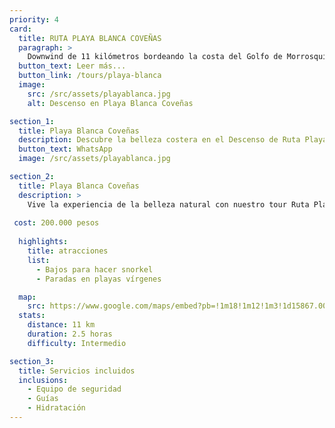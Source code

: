 ```yaml
---
priority: 4
card:
  title: RUTA PLAYA BLANCA COVEÑAS
  paragraph: >
    Downwind de 11 kilómetros bordeando la costa del Golfo de Morrosquillo. Incluye paradas en playas vírgenes y la posibilidad de caretear y observar peces y crustáceos. Duración de dos horas aproximadamente.
  button_text: Leer más...
  button_link: /tours/playa-blanca
  image:
    src: /src/assets/playablanca.jpg
    alt: Descenso en Playa Blanca Coveñas

section_1:
  title: Playa Blanca Coveñas
  description: Descubre la belleza costera en el Descenso de Ruta Playa Blanca Coveñas
  button_text: WhatsApp
  image: /src/assets/playablanca.jpg

section_2:
  title: Playa Blanca Coveñas
  description: >
    Vive la experiencia de la belleza natural con nuestro tour Ruta Playa Blanca Coveñas. Este descenso de 11 kilómetros bordeando la costa del Golfo de Morrosquillo te lleva desde Playa Blanca hasta Coveñas. En el camino, encontrarás áreas con bajos donde podrás hacer careteo y observar peces y crustáceos. También hay paradas en playas vírgenes para descansar.
 
 cost: 200.000 pesos
  
  highlights:
    title: atracciones
    list:
      - Bajos para hacer snorkel
      - Paradas en playas vírgenes

  map:
    src: https://www.google.com/maps/embed?pb=!1m18!1m12!1m3!1d15867.009911374053!2d-75.61020612716673!3d6.163894277135764!2m3!1f0!2f0!3f0!3m2!1i1024!2i768!4f13.1!3m3!1m2!1s0x8e4683cb1d5771e9%3A0x4fda2fc926473c68!2sPolideportivo%20Sur%20de%20Envigado!5e0!3m2!1sen!2sco
  stats:
    distance: 11 km
    duration: 2.5 horas
    difficulty: Intermedio

section_3:
  title: Servicios incluidos
  inclusions:
    - Equipo de seguridad
    - Guías
    - Hidratación
---
```

